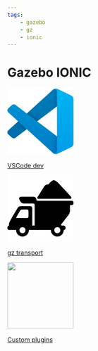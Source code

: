 ```yaml
---
tags:
    - gazebo
    - gz
    - ionic
---
```


# Gazebo IONIC

<div class="grid-container">
    <div class="grid-item">
        <a href="vscode">
        <img src="/assets/images/vscode.png" width="150" height="150">
        <p>VSCode dev</p>
        </a>
    </div>
    <div class="grid-item">
    <a href="gz_transport">
        <img src="images/transport.png" width="150" height="150">
        <p>gz transport</p>
        </a>
    </div>
    <div class="grid-item">
        <a href="custom_plugins">
        <img src="images/custom_plugin.png" width="150" height="150">
        <p>Custom plugins</p>
        </a>
    </div>
    
</div>
